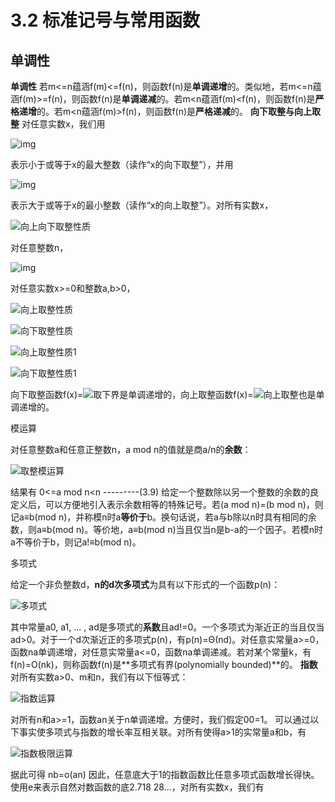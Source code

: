 # 3.2 标准记号与常用函数

## 单调性

**单调性**
 若m<=n蕴涵f(m)<=f(n)，则函数f(n)是**单调递增**的。类似地，若m<=n蕴涵f(m)>=f(n)，则函数f(n)是**单调递减**的。若m<n蕴涵f(m)<f(n)，则函数f(n)是**严格递增**的。若m<n蕴涵f(m)>f(n)，则函数f(n)是**严格递减**的。
 **向下取整与向上取整**
 对任意实数x，我们用

![img](/home/singlea_lyh/GitHub/Introduction-to-Algorithms/Chapter-3/Chapter3-2/Picture/取下界.png)

 表示小于或等于x的最大整数（读作“x的向下取整”），并用

![img](/home/singlea_lyh/GitHub/Introduction-to-Algorithms/Chapter-3/Chapter3-2/Picture/向上取整.png)

表示大于或等于x的最小整数（读作“x的向上取整”）。对所有实数x，

![向上向下取整性质](/home/singlea_lyh/GitHub/Introduction-to-Algorithms/Chapter-3/Chapter3-2/Picture/向上向下取整性质.png)

对任意整数n，

![img](/home/singlea_lyh/GitHub/Introduction-to-Algorithms/Chapter-3/Chapter3-2/Picture/向上向下取整相加.png)

对任意实数x>=0和整数a,b>0，

![向上取整性质](/home/singlea_lyh/GitHub/Introduction-to-Algorithms/Chapter-3/Chapter3-2/Picture/向上取整性质.png)

![向下取整性质](/home/singlea_lyh/GitHub/Introduction-to-Algorithms/Chapter-3/Chapter3-2/Picture/向下取整性质.png) 

![向上取整性质1](/home/singlea_lyh/GitHub/Introduction-to-Algorithms/Chapter-3/Chapter3-2/Picture/向上取整性质1.png)

![向下取整性质1](/home/singlea_lyh/GitHub/Introduction-to-Algorithms/Chapter-3/Chapter3-2/Picture/向下取整性质1.png)



向下取整函数f(x)=![取下界](/home/singlea_lyh/GitHub/Introduction-to-Algorithms/Chapter-3/Chapter3-2/Picture/取下界.png)是单调递增的，向上取整函数f(x)=![向上取整](/home/singlea_lyh/GitHub/Introduction-to-Algorithms/Chapter-3/Chapter3-2/Picture/向上取整.png)也是单调递增的。



模运算

 对任意整数a和任意正整数n，a mod n的值就是商a/n的**余数**：

![取整模运算](/home/singlea_lyh/GitHub/Introduction-to-Algorithms/Chapter-3/Chapter3-2/Picture/取整模运算.png)



结果有
 0<=a mod n<n     ---------(3.9)
 给定一个整数除以另一个整数的余数的良定义后，可以方便地引入表示余数相等的特殊记号。若(a mod n)=(b mod n)，则记a≡b(mod n)，并称模n时a**等价于**b。换句话说，若a与b除以n时具有相同的余数，则a≡b(mod n)。等价地，a≡b(mod n)当且仅当n是b-a的一个因子。若模n时a不等价于b，则记a!≡b(mod n)。 

 

多项式

 给定一个非负整数d，**n的d次多项式**为具有以下形式的一个函数p(n)：

![多项式](/home/singlea_lyh/GitHub/Introduction-to-Algorithms/Chapter-3/Chapter3-2/Picture/多项式.png)

 

其中常量a0, a1, ... , ad是多项式的**系数**且ad!=0。一个多项式为渐近正的当且仅当ad>0。对于一个d次渐近正的多项式p(n)，有p(n)=Θ(nd)。对任意实常量a>=0，函数na单调递增，对任意实常量a<=0，函数na单调递减。若对某个常量k，有f(n)=O(nk)，则称函数f(n)是**多项式有界(polynomially bounded)**的。
 **指数**
 对所有实数a>0、m和n，我们有以下恒等式：

![指数运算](/home/singlea_lyh/GitHub/Introduction-to-Algorithms/Chapter-3/Chapter3-2/Picture/指数运算.png)

 对所有n和a>=1，函数an关于n单调递增。方便时，我们假定00=1。 可以通过以下事实使多项式与指数的增长率互相关联。对所有使得a>1的实常量a和b，有

![指数极限运算](/home/singlea_lyh/GitHub/Introduction-to-Algorithms/Chapter-3/Chapter3-2/Picture/指数极限运算.png)

 据此可得 nb=o(an) 因此，任意底大于1的指数函数比任意多项式函数增长得快。 使用e来表示自然对数函数的底2.718 28...，对所有实数x，我们有

